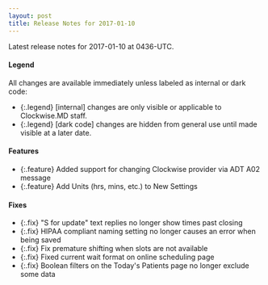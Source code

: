 ```yaml
---
layout: post
title: Release Notes for 2017-01-10
---
```


Latest release notes for 2017-01-10 at 0436-UTC.

<div class='legend' markdown='1'>

#### Legend

All changes are available immediately unless labeled as internal or dark code:

- {:.legend} [internal] changes are only visible or applicable to Clockwise.MD staff.
- {:.legend} [dark code] changes are hidden from general use until made visible at a later date.

</div>

<div class='features' markdown='1'>

#### Features

- {:.feature} Added support for changing Clockwise provider via ADT A02 message
- {:.feature} Add Units (hrs, mins, etc.) to New Settings

</div>

<div class='fixes' markdown='1'>

#### Fixes

- {:.fix} "S for update" text replies no longer show times past closing
- {:.fix} HIPAA compliant naming setting no longer causes an error when being saved
- {:.fix} Fix premature shifting when slots are not available
- {:.fix} Fixed current wait format on online scheduling page
- {:.fix} Boolean filters on the Today's Patients page no longer exclude some data

</div>
